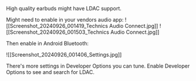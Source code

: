 High quality earbuds might have LDAC support.

Might need to enable in your vendors audio app:
![[Screenshot_20240926_001419_Technics Audio Connect.jpg]]
![[Screenshot_20240926_001503_Technics Audio Connect.jpg]]


Then enable in Android Bluetooth:

![[Screenshot_20240926_001406_Settings.jpg]]

There's more settings in Developer Options you can tune. Enable Developer Options to see and search for LDAC.
